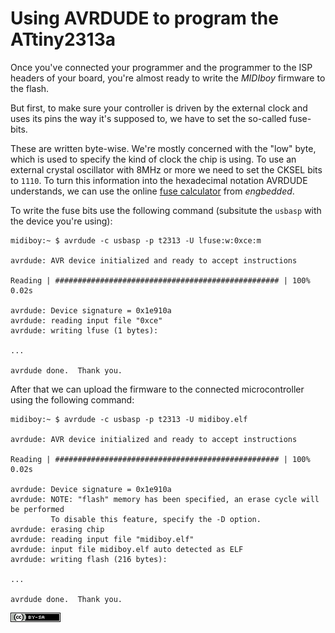 # Using AVRDUDE to program the ATtiny2313a

Once you've connected your programmer and the programmer to the ISP headers of
your board, you're almost ready to write the _MIDIboy_ firmware to the flash.

But first, to make sure your controller is driven by the external clock and
uses its pins the way it's supposed to, we have to set the so-called fuse-bits.

These are written byte-wise. We're mostly concerned with the "low" byte, which
is used to specify the kind of clock the chip is using. To use an external
crystal oscillator with 8MHz or more we need to set the CKSEL bits to `1110`.
To turn this information into the hexadecimal notation AVRDUDE understands,
we can use the online [fuse calculator](http://www.engbedded.com/fusecalc/)
from _engbedded_.

To write the fuse bits use the following command (subsitute the `usbasp` with
the device you're using):

```console
midiboy:~ $ avrdude -c usbasp -p t2313 -U lfuse:w:0xce:m

avrdude: AVR device initialized and ready to accept instructions

Reading | ################################################## | 100% 0.02s

avrdude: Device signature = 0x1e910a
avrdude: reading input file "0xce"
avrdude: writing lfuse (1 bytes):

...

avrdude done.  Thank you.
```

After that we can upload the firmware to the connected microcontroller using
the following command:

```console
midiboy:~ $ avrdude -c usbasp -p t2313 -U midiboy.elf

avrdude: AVR device initialized and ready to accept instructions

Reading | ################################################## | 100% 0.02s

avrdude: Device signature = 0x1e910a
avrdude: NOTE: "flash" memory has been specified, an erase cycle will be performed
         To disable this feature, specify the -D option.
avrdude: erasing chip
avrdude: reading input file "midiboy.elf"
avrdude: input file midiboy.elf auto detected as ELF
avrdude: writing flash (216 bytes):

...

avrdude done.  Thank you.
```

![CC BY-SA 4.0](cc-by-sa-80x15.png "Creative Commons Attribution-ShareAlike 4.0 International")
